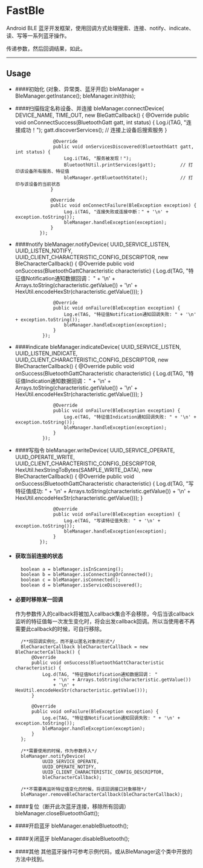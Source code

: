 # FastBle
Android BLE 蓝牙开发框架，使用回调方式处理搜索、连接、notify、indicate、读、写等一系列蓝牙操作。

传递参数，然后回调结果，如此。

***

## Usage

- ####初始化 (对象、异常类、蓝牙开启)
        bleManager = BleManager.getInstance();
        bleManager.init(this);

- ####扫描指定名称设备、并连接
        bleManager.connectDevice(
                DEVICE_NAME,
                TIME_OUT,
                new BleGattCallback() {
                    @Override
                    public void onConnectSuccess(BluetoothGatt gatt, int status) {
                        Log.i(TAG, "连接成功！");
                        gatt.discoverServices();                // 连接上设备后搜索服务
                    }

                    @Override
                    public void onServicesDiscovered(BluetoothGatt gatt, int status) {
                        Log.i(TAG, "服务被发现！");
                        BluetoothUtil.printServices(gatt);         // 打印该设备所有服务、特征值
                        bleManager.getBluetoothState();            // 打印与该设备的当前状态
                   }

                   @Override
                   public void onConnectFailure(BleException exception) {
                        Log.i(TAG, "连接失败或连接中断：" + '\n' + exception.toString());
                        bleManager.handleException(exception);
                   }
               });

- ####notify
        bleManager.notifyDevice(
                UUID_SERVICE_LISTEN,
                UUID_LISTEN_NOTIFY,
                UUID_CLIENT_CHARACTERISTIC_CONFIG_DESCRIPTOR,
                new BleCharacterCallback() {
                    @Override
                    public void onSuccess(BluetoothGattCharacteristic characteristic) {
                        Log.d(TAG, "特征值Notification通知数据回调： "
                                + '\n' + Arrays.toString(characteristic.getValue())
                                + '\n' + HexUtil.encodeHexStr(characteristic.getValue()));
                    }

                    @Override
                    public void onFailure(BleException exception) {
                        Log.e(TAG, "特征值Notification通知回调失败: " + '\n' + exception.toString());
                        bleManager.handleException(exception);
                    }
                });

- ####indicate
         bleManager.indicateDevice(
                UUID_SERVICE_LISTEN,
                UUID_LISTEN_INDICATE,
                UUID_CLIENT_CHARACTERISTIC_CONFIG_DESCRIPTOR,
                new BleCharacterCallback() {
                    @Override
                    public void onSuccess(BluetoothGattCharacteristic characteristic) {
                        Log.d(TAG, "特征值Indication通知数据回调： "
                                + '\n' + Arrays.toString(characteristic.getValue())
                                + '\n' + HexUtil.encodeHexStr(characteristic.getValue()));
                    }

                    @Override
                    public void onFailure(BleException exception) {
                        Log.e(TAG, "特征值Indication通知回调失败: " + '\n' + exception.toString());
                        bleManager.handleException(exception);
                    }
                });

- ####写指令
        bleManager.writeDevice(
                UUID_SERVICE_OPERATE,
                UUID_OPERATE_WRITE,
                UUID_CLIENT_CHARACTERISTIC_CONFIG_DESCRIPTOR,
                HexUtil.hexStringToBytes(SAMPLE_WRITE_DATA),
                new BleCharacterCallback() {
                    @Override
                    public void onSuccess(BluetoothGattCharacteristic characteristic) {
                        Log.d(TAG, "写特征值成功: "
                                + '\n' + Arrays.toString(characteristic.getValue())
                                + '\n' + HexUtil.encodeHexStr(characteristic.getValue()));
                    }

                    @Override
                    public void onFailure(BleException exception) {
                        Log.e(TAG, "写读特征值失败: " + '\n' + exception.toString());
                        bleManager.handleException(exception);
                    }
               });

- #### 获取当前连接的状态
		boolean a = bleManager.isInScanning();
		boolean b = bleManager.isConnectingOrConnected();
		boolean c = bleManager.isConnected();
		boolean d = bleManager.isServiceDiscovered();

- #### 必要时移除某一回调
	作为参数传入的callback将被加入callback集合不会移除，今后当该callback监听的特征值每一次发生变化时，将会出发callback回调。所以当使用者不再需要此callback的时候，可自行移除。

		/**将回调实例化，而不是以匿名对象的形式*/
    	BleCharacterCallback bleCharacterCallback = new BleCharacterCallback() {
        	@Override
        	public void onSuccess(BluetoothGattCharacteristic characteristic) {
            	Log.d(TAG, "特征值Notification通知数据回调： "
                    + '\n' + Arrays.toString(characteristic.getValue())
                    + '\n' + HexUtil.encodeHexStr(characteristic.getValue()));
        	}

        	@Override
        	public void onFailure(BleException exception) {
            	Log.e(TAG, "特征值Notification通知回调失败: " + '\n' + exception.toString());
            	bleManager.handleException(exception);
        	}
    	};

		/**需要使用的时候，作为参数传入*/
        bleManager.notifyDevice(
                UUID_SERVICE_OPERATE,
                UUID_OPERATE_NOTIFY,
                UUID_CLIENT_CHARACTERISTIC_CONFIG_DESCRIPTOR,
                bleCharacterCallback);

        /**不需要再监听特征值变化的时候，将该回调接口对象移除*/
        bleManager.removeBleCharacterCallback(bleCharacterCallback);


- ####复位（断开此次蓝牙连接，移除所有回调）
        bleManager.closeBluetoothGatt();

- ####开启蓝牙
		bleManager.enableBluetooth();

- ####关闭蓝牙
		bleManager.disableBluetooth();

- ####其他
    其他蓝牙操作可参考示例代码，或从BleManager这个类中开放的方法中找到。

